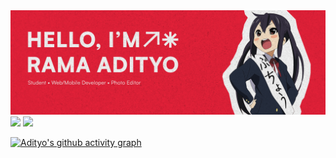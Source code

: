 <img src="banner.png" />
<img src="https://github-readme-stats.vercel.app/api?username=ramadityo&theme=dark&show_icons=true&hide_border=true&count_private=true" /> <img src="https://github-readme-stats.vercel.app/api/top-langs/?username=ramadityo&theme=dark&show_icons=true&hide_border=true&layout=compact" />
<br />

[![Adityo's github activity graph](https://github-readme-activity-graph.vercel.app/graph?username=ramadityo&bg_color=0d1117&color=ffffff&line=dc143c&point=ffd333&area=true&hide_border=true)](https://github.com/ashutosh00710/github-readme-activity-graph)
